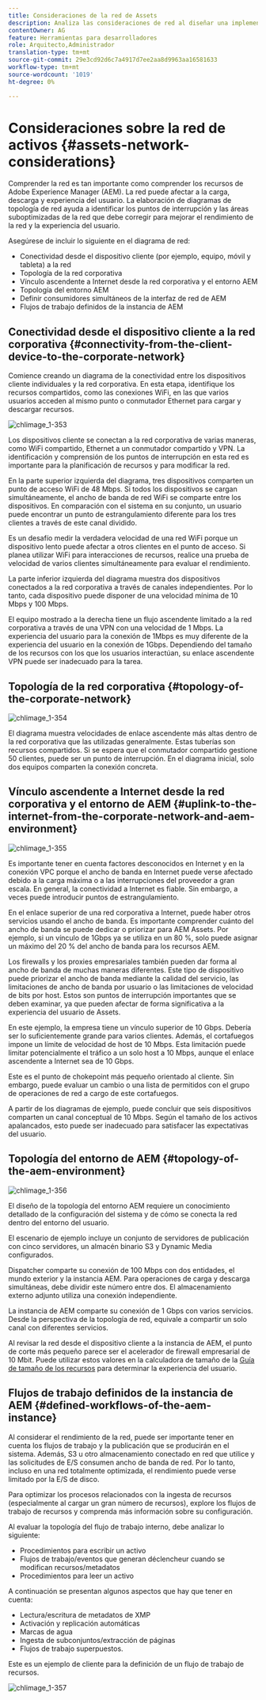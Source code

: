 ```yaml
---
title: Consideraciones de la red de Assets
description: Analiza las consideraciones de red al diseñar una implementación de AEM Assets.
contentOwner: AG
feature: Herramientas para desarrolladores
role: Arquitecto,Administrador
translation-type: tm+mt
source-git-commit: 29e3cd92d6c7a4917d7ee2aa8d9963aa16581633
workflow-type: tm+mt
source-wordcount: '1019'
ht-degree: 0%

---
```



# Consideraciones sobre la red de activos {#assets-network-considerations}

Comprender la red es tan importante como comprender los recursos de Adobe Experience Manager (AEM). La red puede afectar a la carga, descarga y experiencia del usuario. La elaboración de diagramas de topología de red ayuda a identificar los puntos de interrupción y las áreas suboptimizadas de la red que debe corregir para mejorar el rendimiento de la red y la experiencia del usuario.

Asegúrese de incluir lo siguiente en el diagrama de red:

* Conectividad desde el dispositivo cliente (por ejemplo, equipo, móvil y tableta) a la red
* Topología de la red corporativa
* Vínculo ascendente a Internet desde la red corporativa y el entorno AEM
* Topología del entorno AEM
* Definir consumidores simultáneos de la interfaz de red de AEM
* Flujos de trabajo definidos de la instancia de AEM

## Conectividad desde el dispositivo cliente a la red corporativa {#connectivity-from-the-client-device-to-the-corporate-network}

Comience creando un diagrama de la conectividad entre los dispositivos cliente individuales y la red corporativa. En esta etapa, identifique los recursos compartidos, como las conexiones WiFi, en las que varios usuarios acceden al mismo punto o conmutador Ethernet para cargar y descargar recursos.

![chlimage_1-353](assets/chlimage_1-353.png)

Los dispositivos cliente se conectan a la red corporativa de varias maneras, como WiFi compartido, Ethernet a un conmutador compartido y VPN. La identificación y comprensión de los puntos de interrupción en esta red es importante para la planificación de recursos y para modificar la red.

En la parte superior izquierda del diagrama, tres dispositivos comparten un punto de acceso WiFi de 48 Mbps. Si todos los dispositivos se cargan simultáneamente, el ancho de banda de red WiFi se comparte entre los dispositivos. En comparación con el sistema en su conjunto, un usuario puede encontrar un punto de estrangulamiento diferente para los tres clientes a través de este canal dividido.

Es un desafío medir la verdadera velocidad de una red WiFi porque un dispositivo lento puede afectar a otros clientes en el punto de acceso. Si planea utilizar WiFi para interacciones de recursos, realice una prueba de velocidad de varios clientes simultáneamente para evaluar el rendimiento.

La parte inferior izquierda del diagrama muestra dos dispositivos conectados a la red corporativa a través de canales independientes. Por lo tanto, cada dispositivo puede disponer de una velocidad mínima de 10 Mbps y 100 Mbps.

El equipo mostrado a la derecha tiene un flujo ascendente limitado a la red corporativa a través de una VPN con una velocidad de 1 Mbps. La experiencia del usuario para la conexión de 1Mbps es muy diferente de la experiencia del usuario en la conexión de 1Gbps. Dependiendo del tamaño de los recursos con los que los usuarios interactúan, su enlace ascendente VPN puede ser inadecuado para la tarea.

## Topología de la red corporativa {#topology-of-the-corporate-network}

![chlimage_1-354](assets/chlimage_1-354.png)

El diagrama muestra velocidades de enlace ascendente más altas dentro de la red corporativa que las utilizadas generalmente. Estas tuberías son recursos compartidos. Si se espera que el conmutador compartido gestione 50 clientes, puede ser un punto de interrupción. En el diagrama inicial, solo dos equipos comparten la conexión concreta.

## Vínculo ascendente a Internet desde la red corporativa y el entorno de AEM {#uplink-to-the-internet-from-the-corporate-network-and-aem-environment}

![chlimage_1-355](assets/chlimage_1-355.png)

Es importante tener en cuenta factores desconocidos en Internet y en la conexión VPC porque el ancho de banda en Internet puede verse afectado debido a la carga máxima o a las interrupciones del proveedor a gran escala. En general, la conectividad a Internet es fiable. Sin embargo, a veces puede introducir puntos de estrangulamiento.

En el enlace superior de una red corporativa a Internet, puede haber otros servicios usando el ancho de banda. Es importante comprender cuánto del ancho de banda se puede dedicar o priorizar para AEM Assets. Por ejemplo, si un vínculo de 1Gbps ya se utiliza en un 80 %, solo puede asignar un máximo del 20 % del ancho de banda para los recursos AEM.

Los firewalls y los proxies empresariales también pueden dar forma al ancho de banda de muchas maneras diferentes. Este tipo de dispositivo puede priorizar el ancho de banda mediante la calidad del servicio, las limitaciones de ancho de banda por usuario o las limitaciones de velocidad de bits por host. Estos son puntos de interrupción importantes que se deben examinar, ya que pueden afectar de forma significativa a la experiencia del usuario de Assets.

En este ejemplo, la empresa tiene un vínculo superior de 10 Gbps. Debería ser lo suficientemente grande para varios clientes. Además, el cortafuegos impone un límite de velocidad de host de 10 Mbps. Esta limitación puede limitar potencialmente el tráfico a un solo host a 10 Mbps, aunque el enlace ascendente a Internet sea de 10 Gbps.

Este es el punto de chokepoint más pequeño orientado al cliente. Sin embargo, puede evaluar un cambio o una lista de permitidos con el grupo de operaciones de red a cargo de este cortafuegos.

A partir de los diagramas de ejemplo, puede concluir que seis dispositivos comparten un canal conceptual de 10 Mbps. Según el tamaño de los activos apalancados, esto puede ser inadecuado para satisfacer las expectativas del usuario.

## Topología del entorno de AEM {#topology-of-the-aem-environment}

![chlimage_1-356](assets/chlimage_1-356.png)

El diseño de la topología del entorno AEM requiere un conocimiento detallado de la configuración del sistema y de cómo se conecta la red dentro del entorno del usuario.

El escenario de ejemplo incluye un conjunto de servidores de publicación con cinco servidores, un almacén binario S3 y Dynamic Media configurados.

Dispatcher comparte su conexión de 100 Mbps con dos entidades, el mundo exterior y la instancia AEM. Para operaciones de carga y descarga simultáneas, debe dividir este número entre dos. El almacenamiento externo adjunto utiliza una conexión independiente.

La instancia de AEM comparte su conexión de 1 Gbps con varios servicios. Desde la perspectiva de la topología de red, equivale a compartir un solo canal con diferentes servicios.

Al revisar la red desde el dispositivo cliente a la instancia de AEM, el punto de corte más pequeño parece ser el acelerador de firewall empresarial de 10 Mbit. Puede utilizar estos valores en la calculadora de tamaño de la [Guía de tamaño de los recursos](assets-sizing-guide.md) para determinar la experiencia del usuario.

## Flujos de trabajo definidos de la instancia de AEM {#defined-workflows-of-the-aem-instance}

Al considerar el rendimiento de la red, puede ser importante tener en cuenta los flujos de trabajo y la publicación que se producirán en el sistema. Además, S3 u otro almacenamiento conectado en red que utilice y las solicitudes de E/S consumen ancho de banda de red. Por lo tanto, incluso en una red totalmente optimizada, el rendimiento puede verse limitado por la E/S de disco.

Para optimizar los procesos relacionados con la ingesta de recursos (especialmente al cargar un gran número de recursos), explore los flujos de trabajo de recursos y comprenda más información sobre su configuración.

Al evaluar la topología del flujo de trabajo interno, debe analizar lo siguiente:

* Procedimientos para escribir un activo
* Flujos de trabajo/eventos que generan déclencheur cuando se modifican recursos/metadatos
* Procedimientos para leer un activo

A continuación se presentan algunos aspectos que hay que tener en cuenta:

* Lectura/escritura de metadatos de XMP
* Activación y replicación automáticas
* Marcas de agua
* Ingesta de subconjuntos/extracción de páginas
* Flujos de trabajo superpuestos.

Este es un ejemplo de cliente para la definición de un flujo de trabajo de recursos.

![chlimage_1-357](assets/chlimage_1-357.png)

